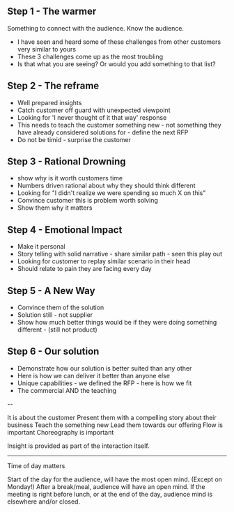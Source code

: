 
## Step 1 - The warmer
Something to connect with the audience.  Know the audience.
 - I have seen and heard some of these challenges from other customers very similar to yours
 - These 3 challenges come up as the most troubling
 - Is that what you are seeing?  Or would you add something to that list?

## Step 2 - The reframe
 - Well prepared insights
 - Catch customer off guard with unexpected viewpoint
 - Looking for 'I never thought of it that way' response
 - This needs to teach the customer something new - not something they have already considered solutions for - define the next RFP
 - Do not be timid - surprise the customer

## Step 3 - Rational Drowning
 - show why is it worth customers time
 - Numbers driven rational about why they should think different
 - Looking for "I didn't realize we were spending so much X on this"
 - Convince customer this is problem worth solving
 - Show them why it matters

## Step 4 - Emotional Impact
 - Make it personal
 - Story telling with solid narrative - share similar path - seen this play out
 - Looking for customer to replay similar scenario in their head
 - Should relate to pain they are facing every day

## Step 5 - A New Way
 - Convince them of the solution
 - Solution still - not supplier
 - Show how much better things would be if they were doing something different - (still not product)

## Step 6 - Our solution
 - Demonstrate how our solution is better suited than any other
 - Here is how we can deliver it better than anyone else
 - Unique capabilities - we defined the RFP - here is how we fit
 - The commercial AND the teaching

--

It is about the customer
Present them with a compelling story about their business
Teach the something new
Lead them towards our offering
Flow is important
Choreography is important

Insight is provided as part of the interaction itself.

---

Time of day matters

Start of the day for the audience, will have the most open mind. (Except on Monday!)
After a break/meal, audience will have an open mind.
If the meeting is right before lunch, or at the end of the day, audience mind is elsewhere and/or closed.
